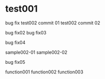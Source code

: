 # test001
bug fix
test002 commit 01
test002 commit 02

bug fix02
bug fix03

bug fix04

sample002-01
sample002-02

bug fix05

function001
function002
function003